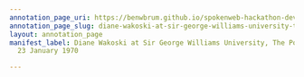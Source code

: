 ```yaml
---
annotation_page_uri: https://benwbrum.github.io/spokenweb-hackathon-development-noterms/annotations/diane-wakoski-at-sir-george-williams-university-the-poetry-series-23-january-1970-canvas-1-toc.json
annotation_page_slug: diane-wakoski-at-sir-george-williams-university-the-poetry-series-23-january-1970-canvas-1-toc
layout: annotation_page
manifest_label: Diane Wakoski at Sir George Williams University, The Poetry Series,
  23 January 1970

---
```

